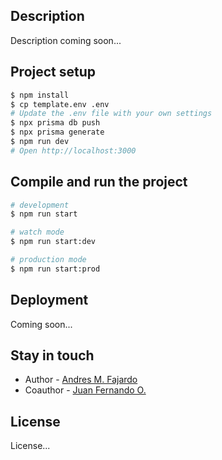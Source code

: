 ## Description

Description coming soon...

## Project setup

```bash
$ npm install
$ cp template.env .env
# Update the .env file with your own settings
$ npx prisma db push
$ npx prisma generate
$ npm run dev
# Open http://localhost:3000
```

## Compile and run the project

```bash
# development
$ npm run start

# watch mode
$ npm run start:dev

# production mode
$ npm run start:prod
```

## Deployment

Coming soon...

## Stay in touch

- Author - [Andres M. Fajardo](https://x.com/amfajardoo94)
- Coauthor - [Juan Fernando O.](https://www.linkedin.com/in/juan-fernando-otoya/)

## License

License...
